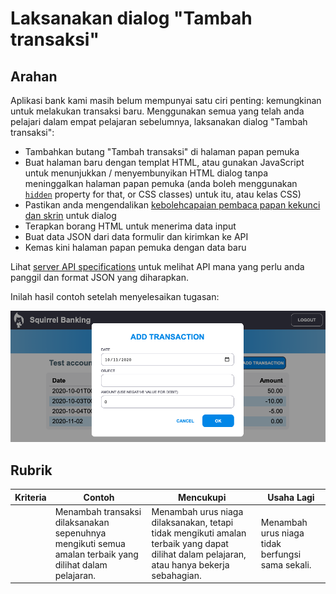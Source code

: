# Laksanakan dialog "Tambah transaksi"

## Arahan

Aplikasi bank kami masih belum mempunyai satu ciri penting: kemungkinan untuk melakukan transaksi baru.
Menggunakan semua yang telah anda pelajari dalam empat pelajaran sebelumnya, laksanakan dialog "Tambah transaksi":

- Tambahkan butang "Tambah transaksi" di halaman papan pemuka
- Buat halaman baru dengan templat HTML, atau gunakan JavaScript untuk menunjukkan / menyembunyikan HTML dialog tanpa meninggalkan halaman papan pemuka (anda boleh menggunakan [`hidden`](https://developer.mozilla.org/docs/Web/HTML/Global_attributes/hidden) property for that, or CSS classes) untuk itu, atau kelas CSS)
- Pastikan anda mengendalikan [kebolehcapaian pembaca papan kekunci dan skrin](https://developer.paciellogroup.com/blog/2018/06/the-current-state-of-modal-dialog-accessibility/) untuk dialog
- Terapkan borang HTML untuk menerima data input
- Buat data JSON dari data formulir dan kirimkan ke API
- Kemas kini halaman papan pemuka dengan data baru

Lihat [server API specifications](../../api/README.ms.md) untuk melihat API mana yang perlu anda panggil dan format JSON yang diharapkan.

Inilah hasil contoh setelah menyelesaikan tugasan:

![Tangkapan skrin yang menunjukkan contoh dialog "Tambahkan peralihan"](../images/dialog.png)

## Rubrik

| Kriteria | Contoh                                                                                        | Mencukupi                                                                                                                | Usaha Lagi                          |
| -------- | ------------------------------------------------------------------------------------------------ | ----------------------------------------------------------------------------------------------------------------------- | --------------------------------------------|
|          | Menambah transaksi dilaksanakan sepenuhnya mengikuti semua amalan terbaik yang dilihat dalam pelajaran. | Menambah urus niaga dilaksanakan, tetapi tidak mengikuti amalan terbaik yang dapat dilihat dalam pelajaran, atau hanya bekerja sebahagian. | Menambah urus niaga tidak berfungsi sama sekali. |
